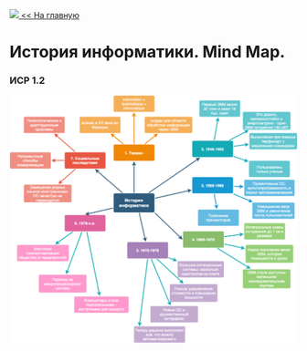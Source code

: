 <a href="https://danshedrin.github.io/practic" color="black"><img src="https://img.icons8.com/material/home">  << На главную</a>

# История информатики. Mind Map.
### ИСР 1.2

![](https://github.com/danshedrin/practic/blob/e7696b93f86af314b2602af5ebb054dbb0174f42/1.2%D0%98%D1%81%D1%82%D0%BE%D1%80%D0%B8%D1%8F%D0%98%D0%BD%D1%84%D0%BE%D1%80%D0%BC%D0%B0%D1%82%D0%B8%D0%BA%D0%B8.png)
